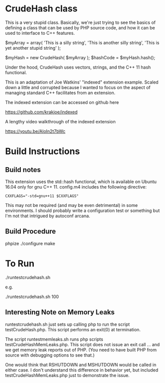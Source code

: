 # CrudeHash class

This is a very stupid class. Basically, we're just
trying to see the basics of defining a class that
can be used by PHP source code, and how it can
be used to interface to C++ features. 

$myArray = array( 'This is a silly string',
  'This is another silly string',
  'This is yet another stupid string' );

$myHash = new CrudeHash( $myArray );
$hashCode = $myHash.hash();

Under the hood, CrudeHash uses vectors, strings, and the
C++ 11 hash functional. 

This is an adaptation of Joe Watkins' "indexed" extension example. 
Scaled down a little and corrupted because I wanted to focus on the 
aspect of managing standard C++ facilitates from an extension. 

The indexed extension can be accessed on github here

https://github.com/krakjoe/indexed

A lengthy video walkthrough of the indexed extension

https://youtu.be/AloIn2t7bWc

# Build Instructions

## Build notes 

This extension uses the std::hash functional, which is available
on Ubuntu 16.04 only for gnu C++ 11. config.m4 includes the following directive:

    CXXFLAGS="-std=gnu++11 $CXXFLAGS"

This may not be required (and may be even detrimental) in some
environments. I should probably write a configuration test or something but
I'm not that intrigued by autoconf arcana. 

## Build Procedure

phpize
./configure
make

# To Run 

./runtestcrudehash.sh <number of strings> 

e.g.

./runtestcrudehash.sh 100

## Interesting Note on Memory Leaks

runtestcrudehash.sh just sets up calling php to run the script testCrudeHash.php. This script performs an exit(0) at termination. 

The script runtestmemleaks.sh runs php scripts testCrudeHashMemLeaks.php. 
This script does not issue an exit call ... and we get memory leak reports
out of PHP. (You need to have built PHP from source with debugging options
to see that.)

One would think that RSHUTDOWN and MSHUTDOWN would be called in either case.
I don't understand this difference in behavior yet, but included 
testCrudeHashMemLeaks.php just to demonstrate the issue. 



